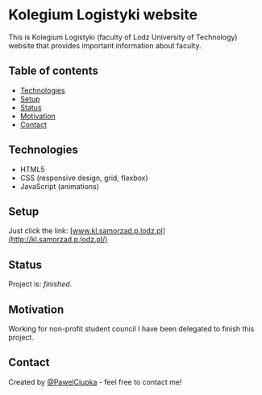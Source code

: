# Kolegium Logistyki website
This is Kolegium Logistyki (faculty of Lodz University of Technology) website that provides important information about faculty.

## Table of contents
* [Technologies](#technologies)
* [Setup](#setup)
* [Status](#status)
* [Motivation](#motivation)
* [Contact](#contact)

## Technologies
* HTML5
* CSS (responsive design, grid, flexbox)
* JavaScript (animations)

## Setup
Just click the link: [www.kl.samorzad.p.lodz.pl](http://kl.samorzad.p.lodz.pl/)

## Status
Project is:  _finished_.

## Motivation
Working for non-profit student council I have been delegated to finish this project.

## Contact
Created by [@PawelCiupka](http://pawel-ciupka.pl/pages/contact.html) - feel free to contact me!
